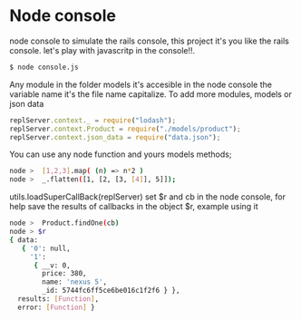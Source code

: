 # Node console

node console to simulate the rails console, this project it's you like the rails console. let's play with javascritp in the console!!.

```sh
$ node console.js
```
Any module in the folder models it's accesible in the node console the variable name it's the file name capitalize.
To add more modules, models or json data

```javascript
replServer.context._ = require("lodash");
replServer.context.Product = require("./models/product");
replServer.context.json_data = require("data.json");
```
You can use any node function and yours models methods;
```sh
node >  [1,2,3].map( (n) => n*2 )
node >  _.flatten([1, [2, [3, [4]], 5]]);
```

utils.loadSuperCallBack(replServer) set $r and cb in the node console, for help save the results of callbacks in the object $r, example using it

```sh
node >  Product.findOne(cb)
node > $r
{ data:
   { '0': null,
     '1':
      { __v: 0,
        price: 380,
        name: 'nexus 5',
        _id: 5744fc6ff5ce6be016c1f2f6 } },
  results: [Function],
  error: [Function] }
```

